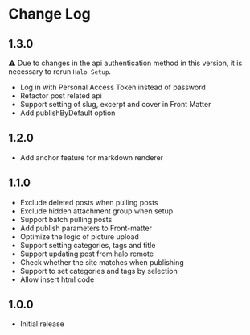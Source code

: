 # Change Log

## 1.3.0

⚠️ Due to changes in the api authentication method in this version, it is necessary to rerun `Halo Setup`.

- Log in with Personal Access Token instead of password
- Refactor post related api
- Support setting of slug, excerpt and cover in Front Matter
- Add publishByDefault option

## 1.2.0

- Add anchor feature for markdown renderer

## 1.1.0

- Exclude deleted posts when pulling posts
- Exclude hidden attachment group when setup
- Support batch pulling posts
- Add publish parameters to Front-matter
- Optimize the logic of picture upload
- Support setting categories, tags and title
- Support updating post from halo remote
- Check whether the site matches when publishing
- Support to set categories and tags by selection
- Allow insert html code

## 1.0.0

- Initial release
